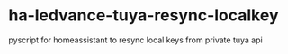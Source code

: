 # ha-ledvance-tuya-resync-localkey
pyscript for homeassistant to resync local keys from private tuya api
